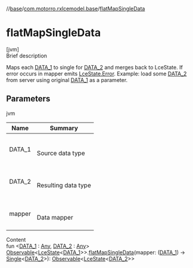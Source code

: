 //[base](../index.md)/[com.motorro.rxlcemodel.base](index.md)/[flatMapSingleData](flat-map-single-data.md)



# flatMapSingleData  
[jvm]  
Brief description  


Maps each [DATA_1](flat-map-single-data.md) to single for [DATA_2](flat-map-single-data.md) and merges back to LceState. If error occurs in mapper emits [LceState.Error](-lce-state/-error/index.md). Example: load some [DATA_2](flat-map-single-data.md) from server using original [DATA_1](flat-map-single-data.md) as a parameter.



## Parameters  
  
jvm  
  
|  Name|  Summary| 
|---|---|
| DATA_1| <br><br>Source data type<br><br>
| DATA_2| <br><br>Resulting data type<br><br>
| mapper| <br><br>Data mapper<br><br>
  
  
Content  
fun <[DATA_1](flat-map-single-data.md) : [Any](https://kotlinlang.org/api/latest/jvm/stdlib/kotlin/-any/index.html), [DATA_2](flat-map-single-data.md) : [Any](https://kotlinlang.org/api/latest/jvm/stdlib/kotlin/-any/index.html)> [Observable](http://reactivex.io/RxJava/2.x/javadoc/io/reactivex/Observable.html)<[LceState](-lce-state/index.md)<[DATA_1](flat-map-single-data.md)>>.[flatMapSingleData](flat-map-single-data.md)(mapper: ([DATA_1](flat-map-single-data.md)) -> [Single](http://reactivex.io/RxJava/2.x/javadoc/io/reactivex/Single.html)<[DATA_2](flat-map-single-data.md)>): [Observable](http://reactivex.io/RxJava/2.x/javadoc/io/reactivex/Observable.html)<[LceState](-lce-state/index.md)<[DATA_2](flat-map-single-data.md)>>  



